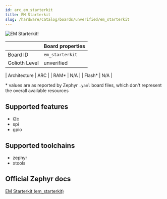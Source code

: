 ```yaml
---
id: arc_em_starterkit
title: EM Starterkit
slug: /hardware/catalog/boards/unverified/em_starterkit
---
```


[//]: # (This is an auto-generated file, do not edit! Changes to it will be lost upon re-generation)

![EM Starterkit!](/img/boards/arc/em_starterkit.jpg "EM Starterkit")

|                | Board properties     |
| -------------  | -------------------- |
| Board ID       | `em_starterkit` |
| Golioth Level  | unverified       |

| Architecture   | ARC |
| RAM*           | N/A |
| Flash*         | N/A |

\* values are as reported by Zephyr `.yaml` board files, which don't represent the overall available resources



## Supported features

* i2c
* spi
* gpio

## Supported toolchains

* zephyr
* xtools

## Official Zephyr docs

[EM Starterkit (em_starterkit)](https://docs.zephyrproject.org/latest/boards/arc/em_starterkit/doc/index.html)
